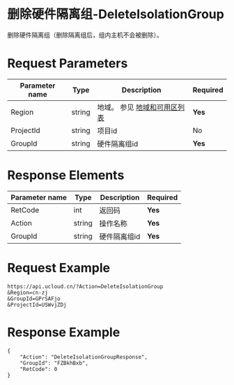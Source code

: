 # 删除硬件隔离组-DeleteIsolationGroup

删除硬件隔离组（删除隔离组后，组内主机不会被删除）。

# Request Parameters
|Parameter name|Type|Description|Required|
|---|---|---|---|
|Region|string|地域。 参见 [地域和可用区列表](api/summary/regionlist)|**Yes**|
|ProjectId|string|项目id|No|
|GroupId|string|硬件隔离组id|**Yes**|

# Response Elements
|Parameter name|Type|Description|Required|
|---|---|---|---|
|RetCode|int|返回码|**Yes**|
|Action|string|操作名称|**Yes**|
|GroupId|string|硬件隔离组id|**Yes**|

# Request Example
```
https://api.ucloud.cn/?Action=DeleteIsolationGroup
&Region=cn-zj
&GroupId=GPrSAFjo
&ProjectId=USWvjZDj
```

# Response Example
```
{
    "Action": "DeleteIsolationGroupResponse", 
    "GroupId": "FZBkhBxb", 
    "RetCode": 0
}
```


